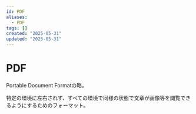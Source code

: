```yaml
---
id: PDF
aliases:
  - PDF
tags: []
created: "2025-05-31"
updated: "2025-05-31"
---
```


# PDF

Portable Document Formatの略。

特定の環境に左右されず、すべての環境で同様の状態で文章が画像等を閲覧できるようにするためのフォーマット。
